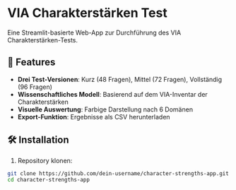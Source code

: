 # VIA Charakterstärken Test

Eine Streamlit-basierte Web-App zur Durchführung des VIA Charakterstärken-Tests.

## 🚀 Features

- **Drei Test-Versionen**: Kurz (48 Fragen), Mittel (72 Fragen), Vollständig (96 Fragen)
- **Wissenschaftliches Modell**: Basierend auf dem VIA-Inventar der Charakterstärken
- **Visuelle Auswertung**: Farbige Darstellung nach 6 Domänen
- **Export-Funktion**: Ergebnisse als CSV herunterladen

## 🛠️ Installation

1. Repository klonen:
```bash
git clone https://github.com/dein-username/character-strengths-app.git
cd character-strengths-app
